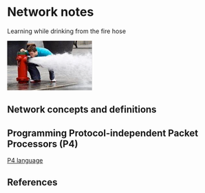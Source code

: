 
# Network notes


Learning while drinking from the fire hose

![robot icon](../../Media/Generic/firehose.PNG)

## Network concepts and definitions


## Programming Protocol-independent Packet Processors (P4)


[P4 language](P4/README.md)


## References

